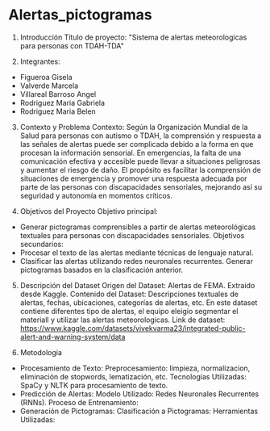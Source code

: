 # Alertas_pictogramas

1. Introducción
Título de proyecto: "Sistema de alertas meteorologicas para personas con TDAH-TDA"

2. Integrantes:
- Figueroa	Gisela 
- Valverde	Marcela
- Villareal Barroso	Angel
- Rodriguez	Maria Gabriela
- Rodriguez	Maria Belen

3. Contexto y Problema
Contexto:
Según la Organización Mundial de la Salud para personas con autismo o TDAH, la comprensión y respuesta a las señales de alertas puede ser complicada debido a la forma en que procesan la información sensorial. En emergencias, la falta de una comunicación efectiva y accesible puede llevar a situaciones peligrosas y aumentar el riesgo de daño.
El propósito es facilitar la comprensión de situaciones de emergencia y promover una respuesta adecuada por parte de las personas con discapacidades sensoriales, mejorando así su seguridad y autonomía en momentos críticos.

4. Objetivos del Proyecto
Objetivo principal:
- Generar pictogramas comprensibles a partir de alertas meteorológicas textuales para personas con discapacidades sensoriales.
Objetivos secundarios:
- Procesar el texto de las alertas mediante técnicas de lenguaje natural.
- Clasificar las alertas utilizando redes neuronales recurrentes.
  Generar pictogramas basados en la clasificación anterior.

5. Descripción del Dataset
Origen del Dataset: Alertas de FEMA. Extraido desde Kaggle.
Contenido del Dataset: Descripciones textuales de alertas, fechas, ubicaciones, categorías de alertas, etc.
En este dataset contiene diferentes tipo de alertas, el equipo eleigio segmentar el materiall y utilizar las alertas meteorologicas.
Link de dataset: https://www.kaggle.com/datasets/vivekvarma23/integrated-public-alert-and-warning-system/data

6. Metodología
- Procesamiento de Texto:
Preprocesamiento: limpieza, normalizacion, eliminación de stopwords, lematización, etc.
Tecnologías Utilizadas: SpaCy y NLTK para procesamiento de texto.
- Predicción de Alertas:
Modelo Utilizado: Redes Neuronales Recurrentes (RNNs).
Proceso de Entrenamiento: 
- Generación de Pictogramas:
Clasificación a Pictogramas:
Herramientas Utilizadas: 
